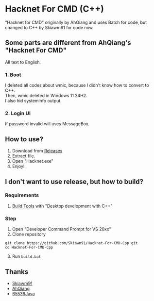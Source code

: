 # Hacknet For CMD (C++)
"Hacknet for CMD" originally by AhQiang and uses Batch for code, but changed to C++ by Skiawm91 for code now.
<br/>
## Some parts are different from AhQiang's "Hacknet For CMD"
All text to English.
### 1. Boot
I deleted all codes about wmic, because I didn't know how to convert to C++. 
<br/>
Then, wmic deleted in Windows 11 24H2.
<br/>
I also hid systeminfo output.
### 2. Login UI
If password invalid will uses MessageBox.
## How to use?
1. Download from [Releases](https://github.com/Skiawm91/Hacknet-For-CMD-Cpp/Releases)
2. Extract file.
3. Open "Hacknet.exe"
4. Enjoy!
## I don't want to use release, but how to build?
### Requirements
1. [Build Tools](https://visualstudio.microsoft.com/visual-cpp-build-tools/) with "Desktop development with C++"
### Step
1. Open "Developer Command Prompt for VS 20xx"
2. Clone repository
```
git clone https://github.com/Skiawm91/Hacknet-For-CMD-Cpp.git
cd Hacknet-For-CMD-Cpp
```
3. Run `build.bat`
## Thanks
* [Skiawm91](https://github.com/Skiawm91)
* [AhQiang](https://github.com/Hoyiqiang)
* [65536Java](https://github.com/65536Java)
